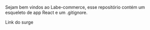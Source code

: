 Sejam bem vindos ao Labe-commerce, esse repositório contém um esqueleto de app React e um .gitignore.

Link do surge

